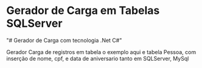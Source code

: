 # Gerador de Carga em Tabelas SQLServer

"# Gerador de Carga com tecnologia .Net C#" 

Gerador Carga de registros em tabela o exemplo aqui e tabela Pessoa, com inserção de nome, cpf, e data de aniversario tanto em SQLServer, MySql
